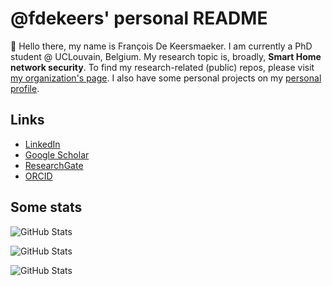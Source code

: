 # @fdekeers' personal README

:wave: Hello there, my name is François De Keersmaeker.
I am currently a PhD student @ UCLouvain, Belgium.
My research topic is, broadly, **Smart Home network security**.
To find my research-related (public) repos, please visit [my organization's page](https://github.com/smart-home-network-security).
I also have some personal projects on my [personal profile](https://github.com/fdekeers).


## Links

- [LinkedIn](www.linkedin.com/in/françois-de-keersmaeker-11301a210)
- [Google Scholar](https://scholar.google.com/citations?user=UrEkeo4AAAAJ)
- [ResearchGate](https://www.researchgate.net/profile/Francois-De-Keersmaeker)
- [ORCID](https://orcid.org/0000-0002-4967-4132)


## Some stats

![GitHub Stats](https://github-readme-stats.vercel.app/api?username=fdekeers&theme=onedark&show_icons=true&hide_border=true&count_private=true)

![GitHub Stats](https://github-readme-stats.vercel.app/api/top-langs/?username=fdekeers&theme=onedark&show_icons=true&hide_border=true&layout=compact)

![GitHub Stats](https://github-readme-streak-stats.herokuapp.com/?user=fdekeers&theme=onedark&hide_border=true)
